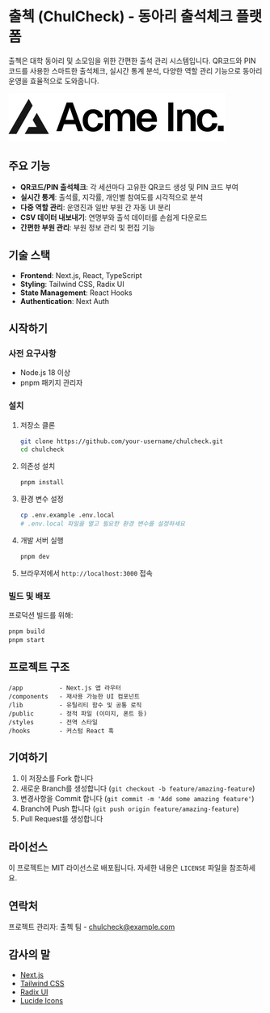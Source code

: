 # 출첵 (ChulCheck) - 동아리 출석체크 플랫폼

출첵은 대학 동아리 및 소모임을 위한 간편한 출석 관리 시스템입니다. QR코드와 PIN 코드를 사용한 스마트한 출석체크, 실시간 통계 분석, 다양한 역할 관리 기능으로 동아리 운영을 효율적으로 도와줍니다.

![출첵 로고](public/placeholder-logo.svg)

## 주요 기능

- **QR코드/PIN 출석체크**: 각 세션마다 고유한 QR코드 생성 및 PIN 코드 부여
- **실시간 통계**: 출석률, 지각률, 개인별 참여도를 시각적으로 분석
- **다중 역할 관리**: 운영진과 일반 부원 간 자동 UI 분리
- **CSV 데이터 내보내기**: 연명부와 출석 데이터를 손쉽게 다운로드
- **간편한 부원 관리**: 부원 정보 관리 및 편집 기능

## 기술 스택

- **Frontend**: Next.js, React, TypeScript
- **Styling**: Tailwind CSS, Radix UI
- **State Management**: React Hooks
- **Authentication**: Next Auth

## 시작하기

### 사전 요구사항

- Node.js 18 이상
- pnpm 패키지 관리자

### 설치

1. 저장소 클론
   ```bash
   git clone https://github.com/your-username/chulcheck.git
   cd chulcheck
   ```

2. 의존성 설치
   ```bash
   pnpm install
   ```

3. 환경 변수 설정
   ```bash
   cp .env.example .env.local
   # .env.local 파일을 열고 필요한 환경 변수를 설정하세요
   ```

4. 개발 서버 실행
   ```bash
   pnpm dev
   ```

5. 브라우저에서 `http://localhost:3000` 접속

### 빌드 및 배포

프로덕션 빌드를 위해:
```bash
pnpm build
pnpm start
```

## 프로젝트 구조

```
/app          - Next.js 앱 라우터
/components   - 재사용 가능한 UI 컴포넌트
/lib          - 유틸리티 함수 및 공통 로직
/public       - 정적 파일 (이미지, 폰트 등)
/styles       - 전역 스타일
/hooks        - 커스텀 React 훅
```

## 기여하기

1. 이 저장소를 Fork 합니다
2. 새로운 Branch를 생성합니다 (`git checkout -b feature/amazing-feature`)
3. 변경사항을 Commit 합니다 (`git commit -m 'Add some amazing feature'`)
4. Branch에 Push 합니다 (`git push origin feature/amazing-feature`)
5. Pull Request를 생성합니다

## 라이선스

이 프로젝트는 MIT 라이선스로 배포됩니다. 자세한 내용은 `LICENSE` 파일을 참조하세요.

## 연락처

프로젝트 관리자: 출첵 팀 - chulcheck@example.com

## 감사의 말

- [Next.js](https://nextjs.org/)
- [Tailwind CSS](https://tailwindcss.com/)
- [Radix UI](https://www.radix-ui.com/)
- [Lucide Icons](https://lucide.dev/)

